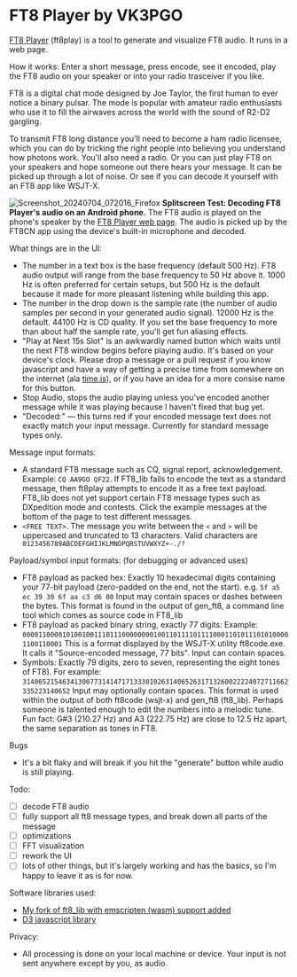 # FT8 Player by VK3PGO

[FT8 Player](https://pengowray.github.io/ft8play/) (ft8play) is a tool to generate and visualize FT8 audio. It runs in a web page.

How it works: Enter a short message, press encode, see it encoded, play the FT8 audio on your speaker or into your radio trasceiver if you like.

FT8 is a digital chat mode designed by Joe Taylor, the first human to ever notice a binary pulsar. The mode is popular with amateur radio enthusiasts who use it to fill the airwaves across the world with the sound of R2-D2 gargling.

To transmit FT8 long distance you'll need to become a ham radio licensee, which you can do by tricking the right people into believing you understand how photons work. You'll also need a radio. Or you can just play FT8 on your speakers and hope someone out there hears your message. It can be picked up through a lot of noise. Or see if you can decode it yourself with an FT8 app like WSJT-X.

![Screenshot_20240704_072016_Firefox](https://github.com/pengowray/ft8play/assets/800133/1796e807-ed9d-46cf-9dc5-476e4973a823)
**Splitscreen Test: Decoding FT8 Player's audio on an Android phone.** The FT8 audio is played on the phone's speaker by the [FT8 Player web page](https://pengowray.github.io/ft8play/). The audio is picked up by the FT8CN app using the device's built-in microphone and decoded.

What things are in the UI:
- The number in a text box is the base frequency (default 500 Hz). FT8 audio output will range from the base frequency to 50 Hz above it. 1000 Hz is often preferred for certain setups, but 500 Hz is the default because it made for more pleasant listening while building this app.
- The number in the drop down is the sample rate (the number of audio samples per second in your generated audio signal). 12000 Hz is the default. 44100 Hz is CD quality. If you set the base frequency to more than about half the sample rate, you'll get fun aliasing effects.
- "Play at Next 15s Slot" is an awkwardly named button which waits until the next FT8 window begins before playing audio. It's based on your device's clock. Please drop a message or a pull request if you know javascript and have a way of getting a precise time from somewhere on the internet (ala [time.is](https://time.is/)), or if you have an idea for a more consise name for this button.
- Stop Audio, stops the audio playing unless you've encoded another message while it was playing because I haven't fixed that bug yet.
- "Decoded:" — this turns red if your encoded message text does not exactly match your input message. Currently for standard message types only.

Message input formats:
- A standard FT8 message such as CQ, signal report, acknowledgement. Example: `CQ AA9GO QF22`. If FT8_lib fails to encode the text as a standard message, then ft8play attempts to encode it as a free text payload. FT8_lib does not yet support certain FT8 message types such as DXpedition mode and contests. Click the example messages at the bottom of the page to test different messages.
- `<FREE TEXT>`. The message you write between the `<` and `>` will be uppercased and truncated to 13 characters. Valid characters are ` 0123456789ABCDEFGHIJKLMNOPQRSTUVWXYZ+-./?`

Payload/symbol input formats: (for debugging or advanced uses)
- FT8 payload as packed hex: Exactly 10 hexadecimal digits containing your 77-bit payload (zero-padded on the end, not the start). e.g. `5f a5 ec 39 30 6f aa c3 d6 00` Input may contain spaces or dashes between the bytes. This format is found in the output of gen_ft8, a command line tool which comes as source code in FT8_lib
- FT8 payload as packed binary string, exactly 77 digits: Example: `00001100001010010011101110000000010011011110111100011010111010100001100110001` This is a format displayed by the WSJT-X utility ft8code.exe. It calls it "Source-encoded message, 77 bits". Input can contain spaces.
- Symbols: Exactly 79 digits, zero to seven, representing the eight tones of FT8). For example: `3140652154634130077314147171333010263140652631713260022224072711662335223140652` Input may optionally contain spaces. This format is used within the output of both ft8code (wsjt-x) and gen_ft8 (ft8_lib). Perhaps someone is talented enough to edit the numbers into a melodic tune. Fun fact: G#3 (210.27 Hz) and A3 (222.75 Hz) are close to 12.5 Hz apart, the same separation as tones in FT8.

Bugs
- It's a bit flaky and will break if you hit the "generate" button while audio is still playing.

Todo:
- [ ] decode FT8 audio
- [ ] fully support all ft8 message types, and break down all parts of the message
- [ ] optimizations
- [ ] FFT visualization
- [ ] rework the UI
- [ ] lots of other things, but it's largely working and has the basics, so I'm happy to leave it as is for now.

Software libraries used:
 - [My fork of ft8_lib with emscripten (wasm) support added](https://github.com/pengowray/ft8_lib/tree/ft8_wasm)
 - [D3 javascript library](https://d3js.org/)

Privacy:
- All processing is done on your local machine or device. Your input is not sent anywhere except by you, as audio.
